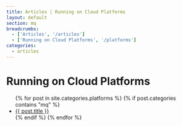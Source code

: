 ```yaml
---
title: Articles | Running on Cloud Platforms
layout: default
section: mq
breadcrumbs:
  - ['Articles', '/articles']
  - ['Running on Cloud Platforms', '/platforms']
categories:
  - articles
---
```


<h1>Running on Cloud Platforms</h1>

<ul>
  {% for post in site.categories.platforms %}
  {% if post.categories contains "mq" %}
  <li><a href="{{ post.url }}">{{ post.title }}</a></li>
  {% endif %}
  {% endfor %}
</ul>

